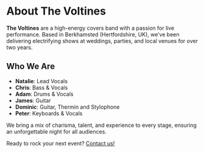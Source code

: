 # About The Voltines

**The Voltines** are a high-energy covers band with a passion for live performance. Based in Berkhamsted (Hertfordshire, UK), we’ve been delivering electrifying shows at weddings, parties, and local venues for over two years.

## Who We Are
- **Natalie**: Lead Vocals  
- **Chris**: Bass & Vocals  
- **Adam**: Drums & Vocals  
- **James**: Guitar
- **Dominic**: Guitar, Thermin and Stylophone
- **Peter**: Keyboards & Vocals

We bring a mix of charisma, talent, and experience to every stage, ensuring an unforgettable night for all audiences.

Ready to rock your next event? [Contact us!](contact.html)
